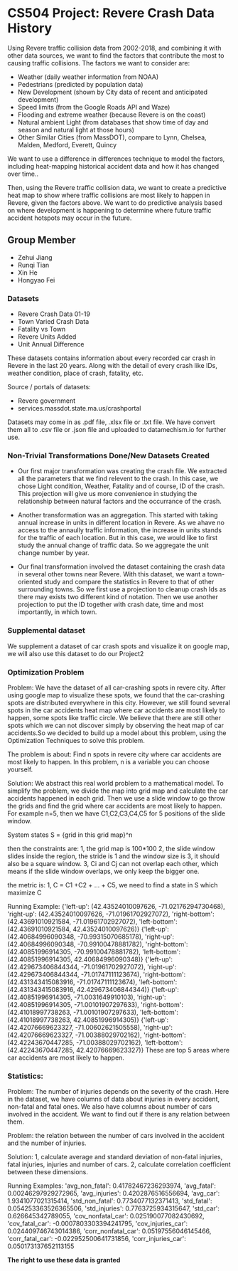 # CS504 Project: Revere Crash Data History

Using Revere traffic collision data from 2002-2018, and combining it with other data sources, we want to find the factors that contribute the most to causing traffic collisions. The factors we want to consider are:
- Weather (daily weather information from NOAA)
- Pedestrians (predicted by population data)
- New Development (shown by City data of recent and anticipated development)
- Speed limits (from the Google Roads API and Waze)
- Flooding and extreme weather (because Revere is on the coast)
- Natural ambient Light (from databases that show time of day and season and natural light at those hours)
- Other Similar Cities (from MassDOT), compare to Lynn, Chelsea, Malden, Medford, Everett, Quincy

We want to use a difference in differences technique to model the factors, including heat-mapping historical accident data and how it has changed over time..

Then, using the Revere traffic collision data, we want to create a predictive heat map to show where traffic collisions are most likely to happen in Revere, given the factors above. We want to do predictive analysis based on where development is happening to determine where future traffic accident hotspots may occur in the future. 


## Group Member
- Zehui Jiang
- Runqi Tian
- Xin He
- Hongyao Fei

### Datasets
- Revere Crash Data 01-19
- Town Varied Crash Data
- Fatality vs Town
- Revere Units Added
- Unit Annual Difference

These datasets contains information about every recorded car crash in Revere in the last 20 years. Along with the detail of every crash like IDs, weather condition, place of crash, fatality, etc.

Source / portals of datasets:
- Revere government
- services.massdot.state.ma.us/crashportal

Datasets may come in as .pdf file, .xlsx file or .txt file. We have convert them all to .csv file or .json file and uploaded to datamechism.io for further use.

### Non-Trivial Transformations Done/New Datasets Created

- Our first major transformation was creating the crash file. We extracted all the parameters that we find relevent to the crash. In this case, we chose Light condition, Weather, Fatality and of course, ID of the crash. This projection will give us more convenience in studying the relationship between natural factors and the occurrance of the crash.

 - Another transformation was an aggregation. This started with taking annual increase in units in different location in Revere. As we ahave no access to the annaully traffic information, the increase in units stands for the traffic of each location. But in this case, we would like to first study the annual change of traffic data. So we aggregate the unit change number by year.

 - Our final transformation involved the dataset containing the crash data in several other towns near Revere. With this dataset, we want a town-oriented study and compare the statistics in Revere to that of other surrounding towns. So we first use a projection to cleanup crash Ids as there may exists two different kind of notation. Then we use another projection to put the ID together with crash date, time and most importantly, in which town.
 
 
### Supplemental dataset
We supplement a dataset of car crash spots and visualize it on google map, we will also use this dataset to do our Project2 


### Optimization Problem

Problem:
We have the dataset of all car-crashing spots in revere city. After using google map to visualize these spots, we found that the car-crashing spots are distributed everywhere in this city. However, we still found several spots in the car accidents heat map where car accidents are most likely to happen, some spots like traffic circle.
We believe that there are still other spots which we can not discover simply by observing the heat map of car
accidents.So we decided to build up a model about this problem, using the Optimization Techniques to solve
this problem.

 

The problem is about:
Find n spots in revere city where car accidents are most likely to happen. In this problem, n is a variable
you can choose yourself.

 

Solution:
    We abstract this real world problem to a mathematical model. To simplify the problem, we divide the map
    into grid map and calculate the car accidents happened in each grid. Then we use a slide window to
    go throw the grids and find the grid where car accidents are most likely to happen. For example n=5, then
    we have C1,C2,C3,C4,C5 for 5 positions of the slide window.  

 
 
System states S = {grid in this grid map}^n  



then the constraints are:
1, the grid map is 100*100
2, the slide window slides inside the region, the stride is 1 and the window size is 3, it should also be
a square window.
3, Ci and Cj can not overlap each other, which means if the slide window overlaps, we only keep the bigger one.  



the metric is:
1, C = C1 +C2 + ... + C5, we need to find a state in S which maximize C 



Running Example:
    {'left-up': (42.43524010097626, -71.02176294730468), 'right-up': (42.43524010097626, -71.01961702927072), 'right-bottom': (42.43691010921584, -71.01961702927072), 'left-bottom': (42.43691010921584, 42.43524010097626)}
    {'left-up': (42.40684996090348, -70.99315070685178), 'right-up': (42.40684996090348, -70.99100478881782), 'right-bottom': (42.40851996914305, -70.99100478881782), 'left-bottom': (42.40851996914305, 42.40684996090348)}
    {'left-up': (42.429673406844344, -71.01961702927072), 'right-up': (42.429673406844344, -71.01747111123674), 'right-bottom': (42.431343415083916, -71.01747111123674), 'left-bottom': (42.431343415083916, 42.429673406844344)}
    {'left-up': (42.40851996914305, -71.0031649910103), 'right-up': (42.40851996914305, -71.00101907297633), 'right-bottom': (42.41018997738263, -71.00101907297633), 'left-bottom': (42.41018997738263, 42.40851996914305)}
    {'left-up': (42.42076669623327, -71.00602621505558), 'right-up': (42.42076669623327, -71.00388029702162), 'right-bottom': (42.42243670447285, -71.00388029702162), 'left-bottom': (42.42243670447285, 42.42076669623327)}
    These are top 5 areas where car accidents are most likely to happen.
    
    
### Statistics:
Problem:
    The number of injuries depends on the severity of the crash. Here in the dataset, we have columns of data about
    injuries in every accident, non-fatal and fatal ones. We also have columns about number of cars involved in the
    accident. We want to find out if there is any relation between them.

Problem:
    the relation between the number of cars involved in the accident and the number of injuries.

Solution:
    1, calculate average and standard deviation of non-fatal injuries, fatal injuries, injuries and number of cars.
    2, calculate correlation coefficient between these dimensions.

Running Examples:
    'avg_non_fatal': 0.41782467236293974, 
    'avg_fatal': 0.00246297929272965, 
    'avg_injuries': 0.4202876516556694, 
    'avg_car': 1.9341077021315414, 
    'std_non_fatal': 0.7734077132371413, 
    'std_fatal': 0.054253363526365506, 
    'std_injuries': 0.7763725934315647, 
    'std_car': 0.626645342789055, 
    'cov_nonfatal_car': 0.025190077082430692, 
    'cov_fatal_car': -0.0007803303394241795, 
    'cov_injuries_car': 0.024409746743014386, 
    'corr_nonfatal_car': 0.05197556046145466, 
    'corr_fatal_car': -0.022952500641731856, 
    'corr_injuries_car': 0.050173137652113155
    
    
**The right to use these data is granted**